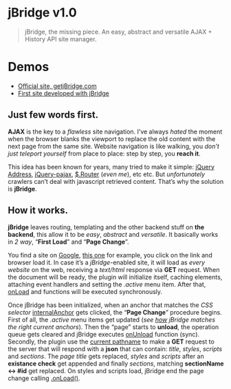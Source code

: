 jBridge v1.0
=======

> jBridge, the missing piece. An easy, abstract and versatile AJAX + History API site manager.

Demos
======
+ [Official site, getjBridge.com](http://getjbridge.com/)
+ [First site developed with jBridge](http://www.lafarfallaeilgirasole.it/)

Just few words first.
-------

**AJAX** is the key to a *flawless* site navigation.
I’ve always *hated* the moment when the browser blanks the viewport to replace the old content with the next page from the same site. Website navigation is like walking, you *don’t just teleport yourself* from place to place: step by step, you **reach it**.

This idea has been known for years, many tried to make it simple: [jQuery Address](http://www.asual.com/jquery/address/), [jQuery-pajax](https://github.com/defunkt/jquery-pjax), [$.Router]("http://router.laserdesignstudio.it/) (*even me*), etc etc.
But *unfortunately* crawlers can’t deal with javascript retrieved content. That’s why the solution is **jBridge**.


How it works.
-------

**jBridge** leaves routing, templating and the other backend stuff on **the backend**, this allow it to be *easy*, *abstract* and *versatile*.
It basically works in *2 way*, “**First Load**” and “**Page Change**”.

You find a site on [Google](http://google.com), [this one](http://getjbridge.com/) for example, you click on the link and browser load it.
In case it’s a *jBridge*-enabled site, it will load as *every website* on the web, receiving a *text/html* response via **GET** request.
When the document will be ready, the plugin will initialize itself, caching elements, attaching event handlers and setting the *.active* menu item.
After that, [onLoad](http://getjbridge.com/frontend-setup#onLoad) and functions will be executed synchronously.

Once jBridge has been initialized, when an anchor that matches the *CSS selector* [internalAnchor](http://getjbridge.com/frontend-setup#internalAnchor) gets clicked, the “**Page Change**” procedure begins.
First of all, the *.active* menu items get updated (*see [how](http://getjbridge.com/frontend-setup#menuManagement) jBridge matches the right current anchors*). Then the “page” starts to **unload**, the operation queue gets cleared and jBridge executes [onUnload](http://getjbridge.com/frontend-setup#onUnload) function (sync).
Secondly, the plugin use the [current pathname](http://getjbridge.com/frontend-setup#currentPathname) to make a **GET** request to the server that will respond with a **json** that can contain: *title*, *styles*, *scripts* and *sections*. The *page title* gets replaced, *styles* and *scripts* after an **existance check** get appended and finally *sections*, matching **sectionName <-> #id** get replaced.
On styles and scripts load, jBridge end the page change calling [.onLoad()](http://getjbridge.com/frontend-setup#onLoad).

